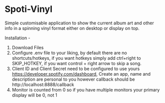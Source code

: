 # Spoti-Vinyl
Simple customisable application to show the current album art and other info in a spinning vinyl format either on desktop or display on top.


Installation - 
1. Download Files
2. Configure .env file to your liking, by default there are no shortcuts/hotkeys, if you want hotkeys simply add ctrl+right to SKIP_HOTKEY, if you want control + right arrow to skip a song.
3. Client ID and Client Secret need to be configured to use yours https://developer.spotify.com/dashboard, Create an app, name and description are personal to you however callback should be http://localhost:8888/callback
4. Monitor is counted from 0 so if you have multiple monitors your primary display will be 0, not 1

